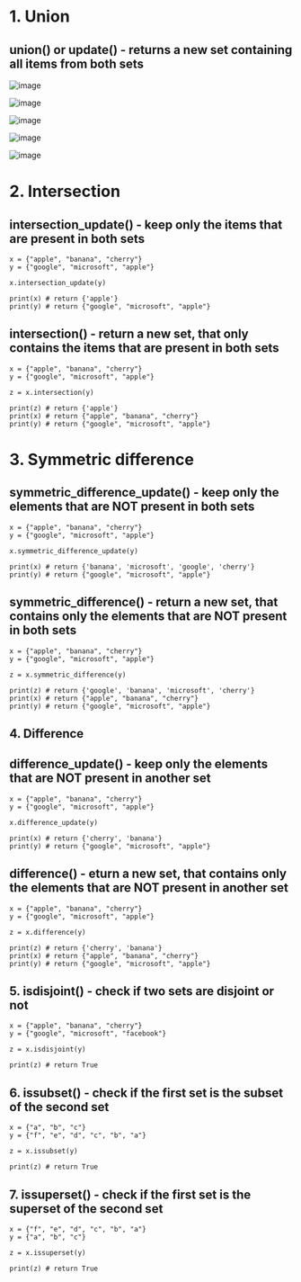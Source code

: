 # 1. Union

## union() or update() - returns a new set containing all items from both sets

![image](https://user-images.githubusercontent.com/60442877/226116474-8a394433-eedf-4351-ab5d-3d16d275623c.png)

![image](https://user-images.githubusercontent.com/60442877/226116478-75fb1b05-34c4-47b9-babf-c5fce42b4d26.png)

![image](https://user-images.githubusercontent.com/60442877/226116492-9d8570db-4459-43dc-8bef-24e33fcc55a0.png)

![image](https://user-images.githubusercontent.com/60442877/226116498-088c55ed-64ea-4885-992f-0ac02ffbc3d6.png)

![image](https://user-images.githubusercontent.com/60442877/226116505-8d9c4c85-7054-4edc-b944-b7dcee4b3a7f.png)

# 2. Intersection

## intersection_update() - keep only the items that are present in both sets

    x = {"apple", "banana", "cherry"}
    y = {"google", "microsoft", "apple"}

    x.intersection_update(y)

    print(x) # return {'apple'}
    print(y) # return {"google", "microsoft", "apple"}

## intersection() - return a new set, that only contains the items that are present in both sets

    x = {"apple", "banana", "cherry"}
    y = {"google", "microsoft", "apple"}

    z = x.intersection(y)

    print(z) # return {'apple'}
    print(x) # return {"apple", "banana", "cherry"}
    print(y) # return {"google", "microsoft", "apple"}

# 3. Symmetric difference

## symmetric_difference_update() - keep only the elements that are NOT present in both sets

    x = {"apple", "banana", "cherry"}
    y = {"google", "microsoft", "apple"}

    x.symmetric_difference_update(y)

    print(x) # return {'banana', 'microsoft', 'google', 'cherry'}
    print(y) # return {"google", "microsoft", "apple"}

## symmetric_difference() - return a new set, that contains only the elements that are NOT present in both sets

    x = {"apple", "banana", "cherry"}
    y = {"google", "microsoft", "apple"}

    z = x.symmetric_difference(y)

    print(z) # return {'google', 'banana', 'microsoft', 'cherry'}
    print(x) # return {"apple", "banana", "cherry"}
    print(y) # return {"google", "microsoft", "apple"}

## 4. Difference

## difference_update() - keep only the elements that are NOT present in another set

    x = {"apple", "banana", "cherry"}
    y = {"google", "microsoft", "apple"}

    x.difference_update(y) 

    print(x) # return {'cherry', 'banana'}
    print(y) # return {"google", "microsoft", "apple"}

## difference() - eturn a new set, that contains only the elements that are NOT present in another set

    x = {"apple", "banana", "cherry"}
    y = {"google", "microsoft", "apple"}

    z = x.difference(y) 

    print(z) # return {'cherry', 'banana'}
    print(x) # return {"apple", "banana", "cherry"}
    print(y) # return {"google", "microsoft", "apple"}

## 5. isdisjoint() - check if two sets are disjoint or not

    x = {"apple", "banana", "cherry"}
    y = {"google", "microsoft", "facebook"}

    z = x.isdisjoint(y) 

    print(z) # return True

## 6. issubset() - check if the first set is the subset of the second set

    x = {"a", "b", "c"}
    y = {"f", "e", "d", "c", "b", "a"}

    z = x.issubset(y) 

    print(z) # return True
    
## 7. issuperset() - check if the first set is the superset of the second set

    x = {"f", "e", "d", "c", "b", "a"}
    y = {"a", "b", "c"}

    z = x.issuperset(y) 

    print(z) # return True


